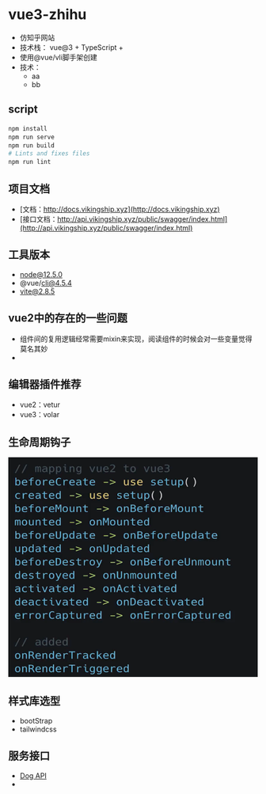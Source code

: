 # vue3-zhihu
- 仿知乎网站
- 技术栈： vue@3 + TypeScript + 
- 使用@vue/vli脚手架创建
- 技术：
  - aa
  - bb

## script
``` bash
npm install
npm run serve
npm run build
# Lints and fixes files
npm run lint 
```
## 项目文档
- [文档：http://docs.vikingship.xyz](http://docs.vikingship.xyz)
- [接口文档：http://api.vikingship.xyz/public/swagger/index.html](http://api.vikingship.xyz/public/swagger/index.html)
## 工具版本
- node@12.5.0
- @vue/cli@4.5.4
- vite@2.8.5
## vue2中的存在的一些问题
- 组件间的复用逻辑经常需要mixin来实现，阅读组件的时候会对一些变量觉得莫名其妙
- 

## 编辑器插件推荐
- vue2：vetur   
- vue3：volar

## 生命周期钩子
![img.png](./readme_imgs/img.png)


## 样式库选型
- bootStrap
- tailwindcss

## 服务接口
- [Dog API](https://dog.ceo/dog-api/breeds-list)
- 
